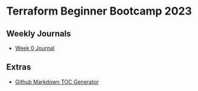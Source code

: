 # Terraform Beginner Bootcamp 2023

## Weekly Journals
- [Week 0 Journal](journal/week0.md)

## Extras
- [Github Markdown TOC Generator](https://derlin.github.io/bitdowntoc/)
